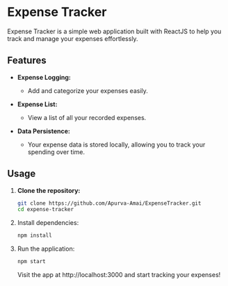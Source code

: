 # Expense Tracker

Expense Tracker is a simple web application built with ReactJS to help you track and manage your expenses effortlessly.

## Features

- **Expense Logging:**
  - Add and categorize your expenses easily.

- **Expense List:**
  - View a list of all your recorded expenses.

- **Data Persistence:**
  - Your expense data is stored locally, allowing you to track your spending over time.

## Usage

1. **Clone the repository:**

   ```bash
   git clone https://github.com/Apurva-Amai/ExpenseTracker.git
   cd expense-tracker
   ```
2. Install dependencies:
   ```bash
   npm install
   ```
3. Run the application:
   ```bash
   npm start
   ```
   Visit the app at http://localhost:3000 and start tracking your expenses!
